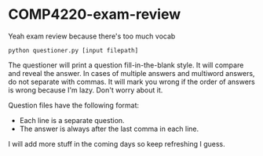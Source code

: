 # COMP4220-exam-review
 Yeah exam review because there's too much vocab

```
python questioner.py [input filepath]
```

The questioner will print a question fill-in-the-blank style.
It will compare and reveal the answer.
In cases of multiple answers and multiword answers,
do not separate with commas.
It will mark you wrong if the order of answers is wrong because I'm lazy.
Don't worry about it.

Question files have the following format:
- Each line is a separate question.
- The answer is always after the last comma in each line.

I will add more stuff in the coming days so keep refreshing I guess.
